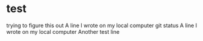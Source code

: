 # test
trying to figure this out
A line I wrote on my local computer git status
A line I wrote on my local computer
Another test line
